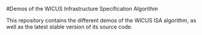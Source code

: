 #Demos of the WICUS Infrastructure Specification Algorithm

This repository contains the different demos of the WICUS ISA algorithm, as well as the latest stable version of its source code.